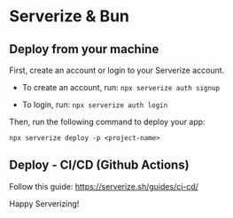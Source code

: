 # Serverize & Bun

## Deploy from your machine
First, create an account or login to your Serverize account.

- To create an account, run:
	`npx serverize auth signup`

- To login, run:
	`npx serverize auth login`

Then, run the following command to deploy your app:

`npx serverize deploy -p <project-name>`

## Deploy - CI/CD (Github Actions)

Follow this guide: https://serverize.sh/guides/ci-cd/

Happy Serverizing!
